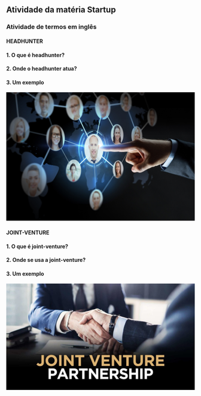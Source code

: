 ## Atividade da matéria Startup
### Atividade de termos em inglês
#### **HEADHUNTER**
#### 1. O que é headhunter?
#### 2. Onde o headhunter atua?
#### 3. Um exemplo 
![Headhunter](Headhunter.jpg)
#### **JOINT-VENTURE**
#### 1. O que é joint-venture?
#### 2. Onde se usa a joint-venture?
#### 3. Um exemplo 
![Headhunter](JointVenture.jpeg)